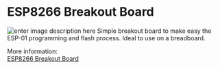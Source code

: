 # ESP8266 Breakout Board

![enter image description here](http://palmacas.com/wp-content/uploads/post8_4.jpg)
Simple breakout board to make easy the ESP-01 programming and flash process. Ideal to use on a breadboard.

More information:\
[ESP8266 Breakout Board]( http://palmacas.com/esp8266-breakout-board/)
